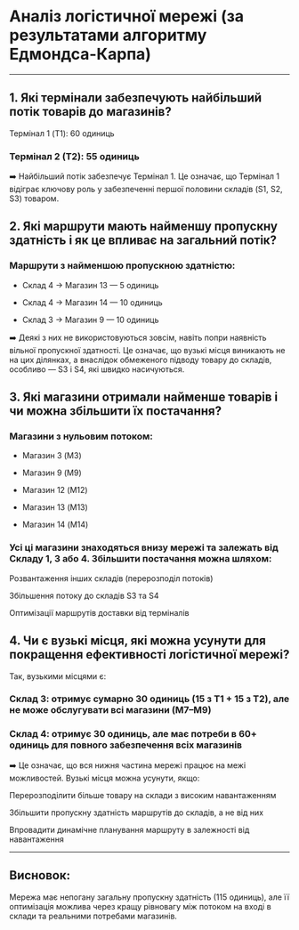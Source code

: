 # Аналіз логістичної мережі (за результатами алгоритму Едмондса-Карпа)

---

## 1. Які термінали забезпечують найбільший потік товарів до магазинів?

Термінал 1 (T1): 60 одиниць

### Термінал 2 (T2): 55 одиниць

➡️ Найбільший потік забезпечує Термінал 1.
Це означає, що Термінал 1 відіграє ключову роль у забезпеченні першої половини складів (S1, S2, S3) товаром.

## 2. Які маршрути мають найменшу пропускну здатність і як це впливає на загальний потік?

### Маршрути з найменшою пропускною здатністю:

- Склад 4 → Магазин 13 — 5 одиниць

- Склад 4 → Магазин 14 — 10 одиниць

- Склад 3 → Магазин 9 — 10 одиниць

➡️ Деякі з них не використовуються зовсім, навіть попри наявність вільної пропускної здатності. Це означає, що вузькі місця виникають не на цих ділянках, а внаслідок обмеженого підводу товару до складів, особливо — S3 і S4, які швидко насичуються.

## 3. Які магазини отримали найменше товарів і чи можна збільшити їх постачання?

### Магазини з нульовим потоком:

- Магазин 3 (M3)

- Магазин 9 (M9)

- Магазин 12 (M12)

- Магазин 13 (M13)

- Магазин 14 (M14)

### Усі ці магазини знаходяться внизу мережі та залежать від Складу 1, 3 або 4. Збільшити постачання можна шляхом:

Розвантаження інших складів (перерозподіл потоків)

Збільшення потоку до складів S3 та S4

Оптимізації маршрутів доставки від терміналів

## 4. Чи є вузькі місця, які можна усунути для покращення ефективності логістичної мережі?

Так, вузькими місцями є:

### Склад 3: отримує сумарно 30 одиниць (15 з T1 + 15 з T2), але не може обслугувати всі магазини (M7–M9)

### Склад 4: отримує 30 одиниць, але має потреби в 60+ одиниць для повного забезпечення всіх магазинів

➡️ Це означає, що вся нижня частина мережі працює на межі можливостей. Вузькі місця можна усунути, якщо:

Перерозподілити більше товару на склади з високим навантаженням

Збільшити пропускну здатність маршрутів до складів, а не від них

Впровадити динамічне планування маршруту в залежності від навантаження

---

## Висновок:

Мережа має непогану загальну пропускну здатність (115 одиниць), але її оптимізація можлива через кращу рівновагу між потоком на вході в склади та реальними потребами магазинів.
